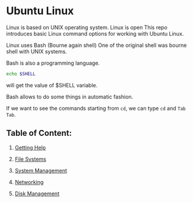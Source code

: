 # Ubuntu Linux


Linux is based on UNIX operating system.
Linux is open
This repo introduces basic Linux command options for working with Ubuntu Linux.

Linux uses Bash (Bourne again shell)
One of the original shell was bourne shell with UNIX systems.

Bash is also a programming language.
```bash
echo $SHELL
```

will get the value of $SHELL variable.

Bash allows to do some things in automatic fashion.

If we want to see the commands starting from `cd`, we can type `cd` and `Tab Tab`.

## Table of Content:

1. [Getting Help](src/getting_help.md)

2. [File Systems](src/file_system.md)

3. [System Management](src/system_management.md)

4. [Networking](src/networking.md)

5. [Disk Management](src/disk_management.md)
